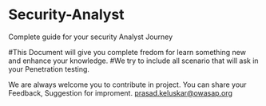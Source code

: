# Security-Analyst
Complete guide for your security Analyst Journey



#This Document will give you complete fredom for learn something new and enhance your knowledge.
#We try to include all scenario that will ask in your Penetration testing.



We are always welcome you to contribute in project.
You can share your Feedback, Suggestion for improment.
prasad.keluskar@owasap.org
